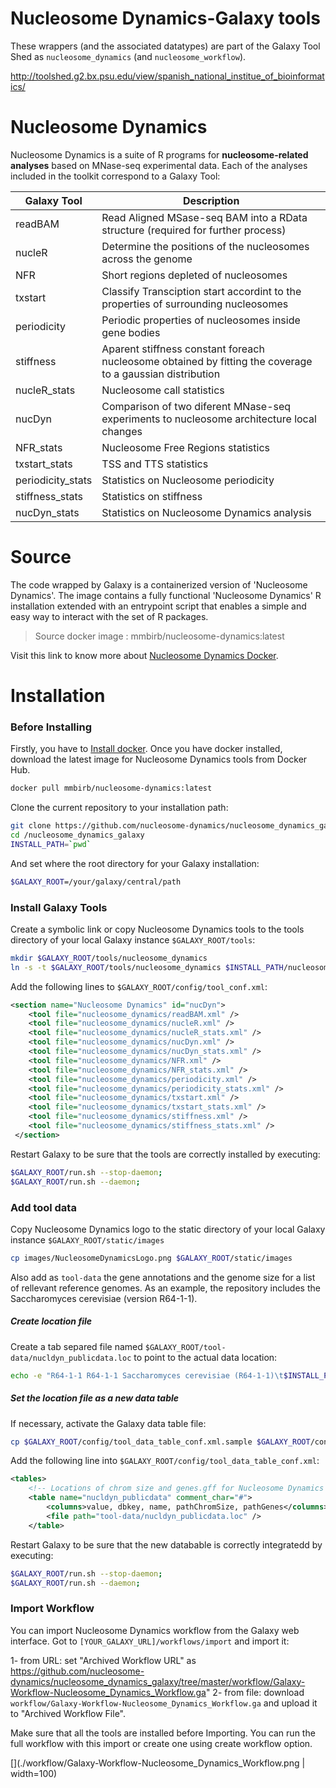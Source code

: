 Nucleosome Dynamics-Galaxy tools
===================

These wrappers (and the associated datatypes) are part of the Galaxy Tool Shed as ``nucleosome_dynamics`` (and  ``nucleosome_workflow``).

http://toolshed.g2.bx.psu.edu/view/spanish_national_institue_of_bioinformatics/


Nucleosome Dynamics
===================

Nucleosome Dynamics is a suite of R programs for **nucleosome-related analyses** based on MNase-seq experimental data. Each of the analyses included in the toolkit correspond to a Galaxy Tool:

| Galaxy Tool  | Description |
| -------- | -------- |
| readBAM	  | Read Aligned MSase-seq BAM into a RData structure (required for further process) |
| nucleR	   | Determine the positions of the nucleosomes across the genome |
| NFR		  | Short regions depleted of nucleosomes |
| txstart	  | Classify Transciption start accordint to the properties of surrounding nucleosomes	|
| periodicity  | Periodic properties of nucleosomes inside gene bodies |
| stiffness | Aparent stiffness constant foreach nucleosome obtained by fitting the coverage to a gaussian distribution |
| nucleR_stats|	 Nucleosome call statistics|
| nucDyn          | Comparison of two diferent MNase-seq experiments to nucleosome architecture local changes |
| NFR_stats|		 Nucleosome Free Regions statistics|
| txstart_stats|	 TSS and TTS statistics|
| periodicity_stats|  Statistics on Nucleosome periodicity|
| stiffness_stats|	Statistics on stiffness|
| nucDyn_stats|	   Statistics on Nucleosome Dynamics analysis|


Source
======

The code wrapped by Galaxy is a containerized version of 'Nucleosome Dynamics'. The image contains a fully functional 'Nucleosome Dynamics' R installation extended with an entrypoint script that enables a simple and easy way to interact with the set of R packages.

> Source docker image :  mmbirb/nucleosome-dynamics:latest

Visit this link to know more about [Nucleosome Dynamics Docker](https://github.com/nucleosome-dynamics/docker "Nucleosome Dynamics Docker").

Installation
======

### Before Installing
Firstly, you have to [Install docker](https://docs.docker.com/install/ "Install docker"). Once you have docker installed, download the latest image for Nucleosome Dynamics tools from Docker Hub.

``` sh
docker pull mmbirb/nucleosome-dynamics:latest
``` 


Clone the current repository to your installation path:
``` sh
git clone https://github.com/nucleosome-dynamics/nucleosome_dynamics_galaxy.git
cd /nucleosome_dynamics_galaxy
INSTALL_PATH=`pwd`
```

And set where the root directory for your Galaxy installation:
```sh
$GALAXY_ROOT=/your/galaxy/central/path
```


### Install Galaxy Tools

Create a symbolic link or copy Nucleosome Dynamics tools to the tools directory of your local Galaxy instance `$GALAXY_ROOT/tools`:

``` sh
mkdir $GALAXY_ROOT/tools/nucleosome_dynamics
ln -s -t $GALAXY_ROOT/tools/nucleosome_dynamics $INSTALL_PATH/nucleosome_dynamics_galaxy/tools/*
```

Add the following lines to `$GALAXY_ROOT/config/tool_conf.xml`:

``` xml
<section name="Nucleosome Dynamics" id="nucDyn">
    <tool file="nucleosome_dynamics/readBAM.xml" />
    <tool file="nucleosome_dynamics/nucleR.xml" />
    <tool file="nucleosome_dynamics/nucleR_stats.xml" />
    <tool file="nucleosome_dynamics/nucDyn.xml" />
    <tool file="nucleosome_dynamics/nucDyn_stats.xml" />
    <tool file="nucleosome_dynamics/NFR.xml" />
    <tool file="nucleosome_dynamics/NFR_stats.xml" />
    <tool file="nucleosome_dynamics/periodicity.xml" />
    <tool file="nucleosome_dynamics/periodicity_stats.xml" />
    <tool file="nucleosome_dynamics/txstart.xml" />
    <tool file="nucleosome_dynamics/txstart_stats.xml" />
    <tool file="nucleosome_dynamics/stiffness.xml" />
    <tool file="nucleosome_dynamics/stiffness_stats.xml" />
 </section>
```

Restart Galaxy to be sure that the tools are correctly installed by executing:

```sh
$GALAXY_ROOT/run.sh --stop-daemon;
$GALAXY_ROOT/run.sh --daemon;
```


### Add tool data

Copy Nucleosome Dynamics logo to the static directory of your local Galaxy instance `$GALAXY_ROOT/static/images`

``` sh
cp images/NucleosomeDynamicsLogo.png $GALAXY_ROOT/static/images
```

Also add as `tool-data` the gene annotations and the genome size for a list of rellevant reference genomes. As an example, the repository includes the Saccharomyces cerevisiae (version R64-1-1).

##### Create location file
Create a tab separed file  named  `$GALAXY_ROOT/tool-data/nucldyn_publicdata.loc` to point to the actual data location:

``` sh
echo -e "R64-1-1 R64-1-1 Saccharomyces cerevisiae (R64-1-1)\t$INSTALL_PATH/nucleosome_dynamics_galaxy/test-data/refGenomes/R64-1-1/R64-1-1.fa.chrom.sizes\t$INSTALL_PATH/nucleosome_dynamics_galaxy/test-data/refGenomes/R64-1-1/genes.gff" > $GALAXY_ROOT/tool-data/nucldyn_publicdata.loc
``` 

##### Set the location file as a new data table

If necessary, activate the Galaxy data table file:
```sh
cp $GALAXY_ROOT/config/tool_data_table_conf.xml.sample $GALAXY_ROOT/config/tool_data_table_conf.xml
```

Add the following line into `$GALAXY_ROOT/config/tool_data_table_conf.xml`:

```xml
<tables>
    <!-- Locations of chrom size and genes.gff for Nucleosome Dynamics -->
    <table name="nucldyn_publicdata" comment_char="#">
        <columns>value, dbkey, name, pathChromSize, pathGenes</columns>
        <file path="tool-data/nucldyn_publicdata.loc" />
    </table>
```

Restart Galaxy to be sure that the new databable is correctly integratedd by executing:

```sh
$GALAXY_ROOT/run.sh --stop-daemon;
$GALAXY_ROOT/run.sh --daemon;
```

### Import Workflow

You can import Nucleosome Dynamics workflow from the Galaxy web interface.  Got to `[YOUR_GALAXY_URL]/workflows/import` and import it:

1- from URL:  set "Archived Workflow URL" as https://github.com/nucleosome-dynamics/nucleosome_dynamics_galaxy/tree/master/workflow/Galaxy-Workflow-Nucleosome_Dynamics_Workflow.ga"
2- from file: download `workflow/Galaxy-Workflow-Nucleosome_Dynamics_Workflow.ga` and upload it to "Archived Workflow File".

Make sure that all the tools are installed before Importing. You can run the full workflow with this import or create one using create workflow option.


[](./workflow/Galaxy-Workflow-Nucleosome_Dynamics_Workflow.png | width=100)
